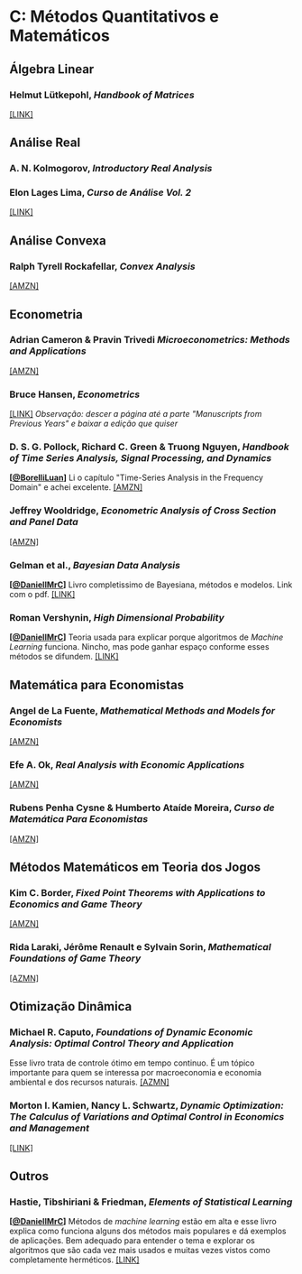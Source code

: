 # C: Métodos Quantitativos e Matemáticos

## Álgebra Linear

### Helmut Lütkepohl, *Handbook of Matrices*

[[LINK]](https://www.amazon.com/Handbook-Matrices-Helmut-L%C3%BCtkepohl/dp/0471970158)

## Análise Real

### A. N. Kolmogorov, *Introductory Real Analysis*

### Elon Lages Lima, *Curso de Análise Vol. 2*

[[LINK]](https://loja.sbm.org.br/index.php/curso-de-analise-vol-2.html)

## Análise Convexa

### Ralph Tyrell Rockafellar, *Convex Analysis* 

[[AMZN]](https://www.amazon.com/Analysis-Princeton-Landmarks-Mathematics-Physics/dp/0691015864)

## Econometria

### Adrian Cameron & Pravin Trivedi *Microeconometrics: Methods and Applications*

[[AMZN]](https://www.amazon.com.br/Microeconometrics-Applications-Adrian-Colin-Cameron/dp/0521848059)

### Bruce Hansen, *Econometrics*

[[LINK]](https://www.ssc.wisc.edu/~bhansen/econometrics/) *Observação: descer a página até a parte "Manuscripts from Previous Years" e baixar a edição que quiser*


### D. S. G. Pollock, Richard C. Green & Truong Nguyen, *Handbook of Time Series Analysis, Signal Processing, and Dynamics*

**[[@BorelliLuan](https://twitter.com/BorelliLuan)]** Li o capítulo "Time-Series Analysis in the Frequency Domain" e achei excelente. [[AMZN]](https://www.amazon.com.br/Handbook-Analysis-Signal-Processing-Dynamics/dp/0125609906)

### Jeffrey Wooldridge, *Econometric Analysis of Cross Section and Panel Data*

[[AMZN]](https://www.amazon.com.br/Econometric-Analysis-Cross-Section-English-ebook/dp/B007CNRAHY/)

### Gelman et al., *Bayesian Data Analysis*

**[[@DaniellMrC](https://twitter.com/DaniellMrC)]** Livro completissimo de Bayesiana, métodos e modelos. Link com o pdf. [[LINK]](http://www.stat.columbia.edu/~gelman/book/)

### Roman Vershynin, *High Dimensional Probability*

**[[@DaniellMrC](https://twitter.com/DaniellMrC)]** Teoria usada para explicar porque algoritmos de *Machine Learning* funciona. Nincho, mas pode ganhar espaço conforme esses métodos se difundem. [[LINK]](https://www.math.uci.edu/~rvershyn/)

## Matemática para Economistas

### Angel de La Fuente, *Mathematical Methods and Models for Economists*

[[AMZN]](https://www.amazon.com.br/Mathematical-Methods-Models-Economists-Fuente/dp/0521585295)

### Efe A. Ok, *Real Analysis with Economic Applications* 

[[AMZN]](https://www.amazon.com.br/Real-Analysis-Economic-Applications-Efe/dp/0691117683/)

### Rubens Penha Cysne & Humberto Ataíde Moreira, *Curso de Matemática Para Economistas*

[[AMZN]](https://www.amazon.com.br/Curso-Matem%C3%A1tica-Economistas-Rubens-Penha/dp/8522426996)

## Métodos Matemáticos em Teoria dos Jogos

### Kim C. Border, *Fixed Point Theorems with Applications to Economics and Game Theory*
[[AMZN]](https://www.amazon.com.br/Fixed-Theorems-Applications-Economics-Theory/dp/0521388082/)

### Rida Laraki, Jérôme Renault e Sylvain Sorin, *Mathematical Foundations of Game Theory*
[[AZMN]](https://www.amazon.com.br/Mathematical-Foundations-Game-Theory-Laraki/dp/3030266451)


## Otimização Dinâmica

### Michael R. Caputo, *Foundations of Dynamic Economic Analysis: Optimal Control Theory and Application*
Esse livro trata de controle ótimo em tempo continuo. É um tópico importante para quem se interessa por macroeconomia e economia ambiental e dos recursos naturais. [[AZMN]](https://www.amazon.com/Foundations-Dynamic-Economic-Analysis-Applications/dp/0521603684)

### Morton I. Kamien, Nancy L. Schwartz, *Dynamic Optimization: The Calculus of Variations and Optimal Control in Economics and Management*

[[LINK]](https://zuhermanrustam.files.wordpress.com/2015/02/kamienschwartz911.pdf)

## Outros

### Hastie, Tibshiriani & Friedman, *Elements of Statistical Learning*

**[[@DaniellMrC](https://twitter.com/DaniellMrC)]** Métodos de _machine learning_ estão em alta e esse livro explica como funciona alguns dos métodos mais populares e dá exemplos de aplicações. Bem adequado para entender o tema e explorar os algoritmos que são cada vez mais usados e muitas vezes vistos como completamente herméticos. [[LINK]](https://web.stanford.edu/~hastie/ElemStatLearn/)

